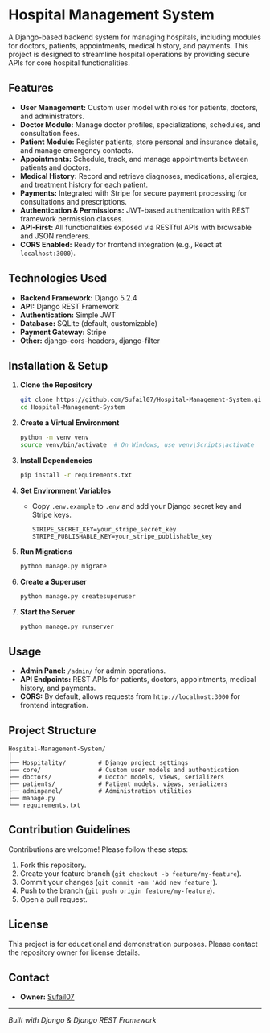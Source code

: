 # Hospital Management System

A Django-based backend system for managing hospitals, including modules for doctors, patients, appointments, medical history, and payments. This project is designed to streamline hospital operations by providing secure APIs for core hospital functionalities.

## Features

- **User Management:** Custom user model with roles for patients, doctors, and administrators.
- **Doctor Module:** Manage doctor profiles, specializations, schedules, and consultation fees.
- **Patient Module:** Register patients, store personal and insurance details, and manage emergency contacts.
- **Appointments:** Schedule, track, and manage appointments between patients and doctors.
- **Medical History:** Record and retrieve diagnoses, medications, allergies, and treatment history for each patient.
- **Payments:** Integrated with Stripe for secure payment processing for consultations and prescriptions.
- **Authentication & Permissions:** JWT-based authentication with REST framework permission classes.
- **API-First:** All functionalities exposed via RESTful APIs with browsable and JSON renderers.
- **CORS Enabled:** Ready for frontend integration (e.g., React at `localhost:3000`).

## Technologies Used

- **Backend Framework:** Django 5.2.4
- **API:** Django REST Framework
- **Authentication:** Simple JWT
- **Database:** SQLite (default, customizable)
- **Payment Gateway:** Stripe
- **Other:** django-cors-headers, django-filter

## Installation & Setup

1. **Clone the Repository**
   ```bash
   git clone https://github.com/Sufail07/Hospital-Management-System.git
   cd Hospital-Management-System
   ```

2. **Create a Virtual Environment**
   ```bash
   python -m venv venv
   source venv/bin/activate  # On Windows, use venv\Scripts\activate
   ```

3. **Install Dependencies**
   ```bash
   pip install -r requirements.txt
   ```

4. **Set Environment Variables**
   - Copy `.env.example` to `.env` and add your Django secret key and Stripe keys.
     ```
     STRIPE_SECRET_KEY=your_stripe_secret_key
     STRIPE_PUBLISHABLE_KEY=your_stripe_publishable_key
     ```

5. **Run Migrations**
   ```bash
   python manage.py migrate
   ```

6. **Create a Superuser**
   ```bash
   python manage.py createsuperuser
   ```

7. **Start the Server**
   ```bash
   python manage.py runserver
   ```

## Usage

- **Admin Panel:** `/admin/` for admin operations.
- **API Endpoints:** REST APIs for patients, doctors, appointments, medical history, and payments.
- **CORS:** By default, allows requests from `http://localhost:3000` for frontend integration.

## Project Structure

```
Hospital-Management-System/
│
├── Hospitality/         # Django project settings
├── core/                # Custom user models and authentication
├── doctors/             # Doctor models, views, serializers
├── patients/            # Patient models, views, serializers
├── adminpanel/          # Administration utilities
├── manage.py
└── requirements.txt
```

## Contribution Guidelines

Contributions are welcome! Please follow these steps:

1. Fork this repository.
2. Create your feature branch (`git checkout -b feature/my-feature`).
3. Commit your changes (`git commit -am 'Add new feature'`).
4. Push to the branch (`git push origin feature/my-feature`).
5. Open a pull request.

## License

This project is for educational and demonstration purposes. Please contact the repository owner for license details.

## Contact

- **Owner:** [Sufail07](https://github.com/Sufail07)

---

*Built with Django & Django REST Framework*
